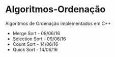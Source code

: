 # Algoritmos-Ordenação
Algoritmos de Ordenação implementados em C++

- Merge Sort - 09/06/16
- Selection Sort - 09/06/16
- Count Sort - 14/06/16
- Quick Sort - 14/06/16
